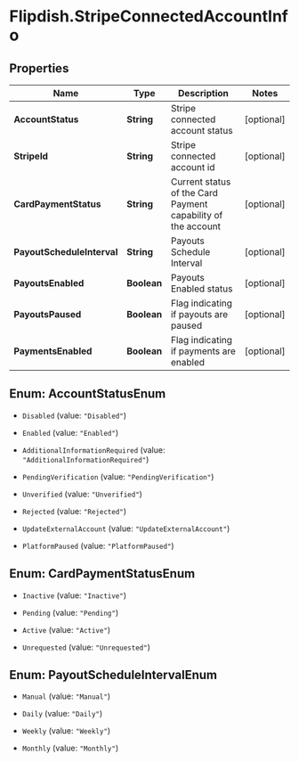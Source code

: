 # Flipdish.StripeConnectedAccountInfo

## Properties

Name | Type | Description | Notes
------------ | ------------- | ------------- | -------------
**AccountStatus** | **String** | Stripe connected account status | [optional] 
**StripeId** | **String** | Stripe connected account id | [optional] 
**CardPaymentStatus** | **String** | Current status of the Card Payment capability of the account | [optional] 
**PayoutScheduleInterval** | **String** | Payouts Schedule Interval | [optional] 
**PayoutsEnabled** | **Boolean** | Payouts Enabled status | [optional] 
**PayoutsPaused** | **Boolean** | Flag indicating if payouts are paused | [optional] 
**PaymentsEnabled** | **Boolean** | Flag indicating if payments are enabled | [optional] 



## Enum: AccountStatusEnum


* `Disabled` (value: `"Disabled"`)

* `Enabled` (value: `"Enabled"`)

* `AdditionalInformationRequired` (value: `"AdditionalInformationRequired"`)

* `PendingVerification` (value: `"PendingVerification"`)

* `Unverified` (value: `"Unverified"`)

* `Rejected` (value: `"Rejected"`)

* `UpdateExternalAccount` (value: `"UpdateExternalAccount"`)

* `PlatformPaused` (value: `"PlatformPaused"`)





## Enum: CardPaymentStatusEnum


* `Inactive` (value: `"Inactive"`)

* `Pending` (value: `"Pending"`)

* `Active` (value: `"Active"`)

* `Unrequested` (value: `"Unrequested"`)





## Enum: PayoutScheduleIntervalEnum


* `Manual` (value: `"Manual"`)

* `Daily` (value: `"Daily"`)

* `Weekly` (value: `"Weekly"`)

* `Monthly` (value: `"Monthly"`)




